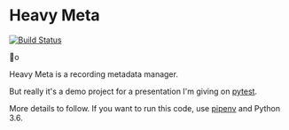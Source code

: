 # Heavy Meta

[![Build Status](https://travis-ci.org/dantswain/heavy_meta.svg?branch=master)](https://travis-ci.org/dantswain/heavy_meta)

🤘o

Heavy Meta is a recording metadata manager.

But really it's a demo project for a presentation I'm giving on
[pytest](https://docs.pytest.org/en/latest/).

More details to follow.  If you want to run this code, use
[pipenv](https://docs.pipenv.org/) and Python 3.6.
